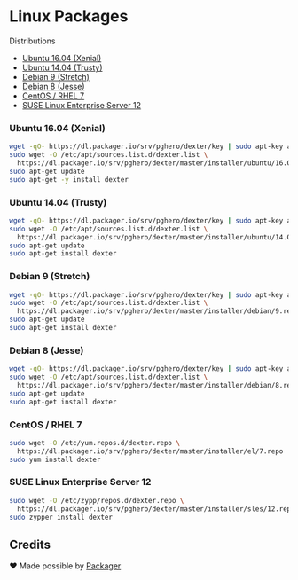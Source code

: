 # Linux Packages

Distributions

- [Ubuntu 16.04 (Xenial)](#ubuntu-1604-xenial)
- [Ubuntu 14.04 (Trusty)](#ubuntu-1404-trusty)
- [Debian 9 (Stretch)](#debian-9-stretch)
- [Debian 8 (Jesse)](#debian-8-jesse)
- [CentOS / RHEL 7](#centos--rhel-7)
- [SUSE Linux Enterprise Server 12](#suse-linux-enterprise-server-12)

### Ubuntu 16.04 (Xenial)

```sh
wget -qO- https://dl.packager.io/srv/pghero/dexter/key | sudo apt-key add -
sudo wget -O /etc/apt/sources.list.d/dexter.list \
  https://dl.packager.io/srv/pghero/dexter/master/installer/ubuntu/16.04.repo
sudo apt-get update
sudo apt-get -y install dexter
```

### Ubuntu 14.04 (Trusty)

```sh
wget -qO- https://dl.packager.io/srv/pghero/dexter/key | sudo apt-key add -
sudo wget -O /etc/apt/sources.list.d/dexter.list \
  https://dl.packager.io/srv/pghero/dexter/master/installer/ubuntu/14.04.repo
sudo apt-get update
sudo apt-get install dexter
```

### Debian 9 (Stretch)

```sh
wget -qO- https://dl.packager.io/srv/pghero/dexter/key | sudo apt-key add -
sudo wget -O /etc/apt/sources.list.d/dexter.list \
  https://dl.packager.io/srv/pghero/dexter/master/installer/debian/9.repo
sudo apt-get update
sudo apt-get install dexter
```

### Debian 8 (Jesse)

```sh
wget -qO- https://dl.packager.io/srv/pghero/dexter/key | sudo apt-key add -
sudo wget -O /etc/apt/sources.list.d/dexter.list \
  https://dl.packager.io/srv/pghero/dexter/master/installer/debian/8.repo
sudo apt-get update
sudo apt-get install dexter
```

### CentOS / RHEL 7

```sh
sudo wget -O /etc/yum.repos.d/dexter.repo \
  https://dl.packager.io/srv/pghero/dexter/master/installer/el/7.repo
sudo yum install dexter
```

### SUSE Linux Enterprise Server 12

```sh
sudo wget -O /etc/zypp/repos.d/dexter.repo \
  https://dl.packager.io/srv/pghero/dexter/master/installer/sles/12.repo
sudo zypper install dexter
```

## Credits

:heart: Made possible by [Packager](https://packager.io/)
